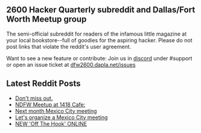 ## 2600 Hacker Quarterly subreddit and Dallas/Fort Worth Meetup group
The semi-official subreddit for readers of the infamous little magazine at your local bookstore--full of goodies for the aspiring hacker. Please do not post links that violate the reddit's user agreement.

Want to see a new feature or contribute: 
Join us in [discord](https://dfw2600.dapla.net/chat) under #support or open an issue ticket at [dfw2600.dapla.net/issues](https://dfw2600.dapla.net/issues)

## Latest Reddit Posts
<!-- BLOG-POST-LIST:START -->
- [Don't miss out.](https://www.reddit.com/r/2600/comments/v4b5p5/dont_miss_out/)
- [NDFW Meetup at 1418 Cafe:](https://www.reddit.com/r/2600/comments/v49g22/ndfw_meetup_at_1418_cafe/)
- [Next month Mexico City meeting](https://www.reddit.com/r/2600/comments/v40ndk/next_month_mexico_city_meeting/)
- [Let's organize a Mexico City meeting](https://www.reddit.com/r/2600/comments/v3mcxq/lets_organize_a_mexico_city_meeting/)
- [NEW 'Off The Hook' ONLINE](https://2600.com/hook/01-06-2022)
<!-- BLOG-POST-LIST:END -->
